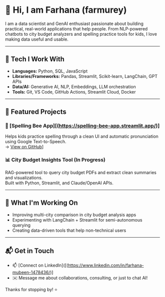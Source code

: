 # 👋 Hi, I am Farhana (farmurey)

I am a data scientist and GenAI enthusiast passionate about building practical, real-world applications that help people. From NLP-powered chatbots to city budget analyzers and spelling practice tools for kids, I love making data useful and usable.

---

## 🔧 Tech I Work With

- **Languages:** Python, SQL, JavaScript
- **Libraries/Frameworks:** Pandas, Streamlit, Scikit-learn, LangChain, GPT APIs
- **Data/AI:** Generative AI, NLP, Embeddings, LLM orchestration
- **Tools:** Git, VS Code, GitHub Actions, Streamlit Cloud, Docker 

---

## 🚀 Featured Projects

### 🐝 [Spelling Bee App][(https://spelling-bee-app.streamlit.app/)]
Helps kids practice spelling through a clean UI and automatic pronunciation using Google Text-to-Speech.  
→ [View on GitHub]((https://github.com/farmurey/spelling-bee-app))]

### 📊 City Budget Insights Tool (In Progress)
RAG-powered tool to query city budget PDFs and extract clean summaries and visualizations.  
Built with Python, Streamlit, and Claude/OpenAI APIs.

---

## 🎯 What I'm Working On

- Improving multi-city comparison in city budget analysis apps
- Experimenting with LangChain + Streamlit for semi-autonomous querying
- Creating data-driven tools that help non-technical users

---

## 📬 Get in Touch

- 📫 [Connect on LinkedIn]([(https://www.linkedin.com/in/farhana-mubeen-1478436/)]
- ✉️ Message me about collaborations, consulting, or just to chat AI!

Thanks for stopping by! ⭐
